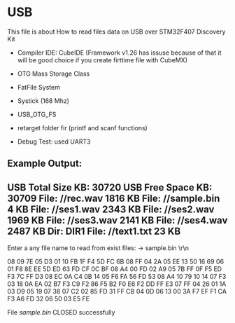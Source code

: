 # USB 

This file is about How to read files data on USB over STM32F407 Discovery Kit

  - Compiler IDE: CubeIDE  (Framework v1.26 has issuse because of that it will be good choice if you create firttime file with CubeMX)
  
  - OTG Mass Storage Class
  - FatFile System
  - Systick (168 Mhz)
  - USB_OTG_FS
  - retarget folder fir (printf and scanf functions)
  - Debug Test: used UART3  
  
  
  Example Output:
  ----------------------
USB  Total Size KB:   30720
USB Free Space KB:    30709
File: //rec.wav       1816 KB
File: //sample.bin    4 KB
File: //ses1.wav      2343 KB
File: //ses2.wav      1969 KB
File: //ses3.wav      2141 KB
File: //ses4.wav      2487 KB
Dir: DIR1
File: //text1.txt  23 KB
-----------------------------
Enter a any file name to read from exist files:
-> sample.bin \r\n

08 09 7E 05 D3 01 10 FB 1F F4 5D FC 6B 08 FF 04 
2A 05 EE 13 50 16 69 06 01 F8 8E EE 5D ED 63 FD 
CF 0C BF 08 A4 00 FD 02 A9 05 7B FF 0F F5 ED F3 
7C FF D3 08 EC 0A C4 0B 14 05 F6 FA 56 FD 53 08 
A4 10 79 10 14 07 F3 03 18 0A EA 02 B7 F3 C9 F2 
86 F5 B2 F0 E6 F2 DD FF E3 07 FF 04 26 01 1A 03 
D9 05 19 07 38 07 C2 02 85 FD 31 FF CB 04 0D 06 
13 00 3A F7 EF F1 CA F3 A6 FD 32 06 50 03 E5 FE


File *sample.bin* CLOSED successfully
